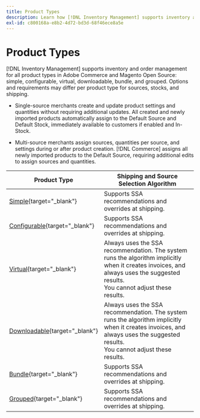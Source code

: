 ```yaml
---
title: Product Types
description: Learn how [!DNL Inventory Management] supports inventory and order management for all Adobe Commerce and Magento Open Source product types.
exl-id: c800168a-e8b2-4d72-bd3d-68f46ece8a5e
---
```

# Product Types

[!DNL Inventory Management] supports inventory and order management for all product types in Adobe Commerce and Magento Open Source: simple, configurable, virtual, downloadable, bundle, and grouped. Options and requirements may differ per product type for sources, stocks, and shipping.

- Single-source merchants create and update product settings and quantities without requiring additional updates. All created and newly imported products automatically assign to the Default Source and Default Stock, immediately available to customers if enabled and In-Stock.

- Multi-source merchants assign sources, quantities per source, and settings during or after product creation. [!DNL Commerce] assigns all newly imported products to the Default Source, requiring additional edits to assign sources and quantities.

|Product Type|Shipping and Source Selection Algorithm|
|--|--|
|[Simple](https://docs.magento.com/user-guide/catalog/product-create-simple.html){target="_blank"}|Supports SSA recommendations and overrides at shipping.|
|[Configurable](https://docs.magento.com/user-guide/catalog/product-create-configurable.html){target="_blank"}|Supports SSA recommendations and overrides at shipping.|
|[Virtual](https://docs.magento.com/user-guide/catalog/product-create-virtual.html){target="_blank"}|Always uses the SSA recommendation. The system runs the algorithm implicitly when it creates invoices, and always uses the suggested results.<br/>You cannot adjust these results.|
|[Downloadable](https://docs.magento.com/user-guide/catalog/product-create-downloadable.html){target="_blank"}|Always uses the SSA recommendation. The system runs the algorithm implicitly when it creates invoices, and always uses the suggested results. <br/>You cannot adjust these results.|
|[Bundle](https://docs.magento.com/user-guide/catalog/product-create-bundle.html){target="_blank"}|Supports SSA recommendations and overrides at shipping.|
|[Grouped](https://docs.magento.com/user-guide/catalog/product-create-grouped.html){target="_blank"}|Supports SSA recommendations and overrides at shipping.|
